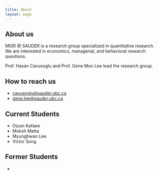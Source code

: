 ```yaml
---
title: About
layout: page
---
```

<!--
![Profile Image]({{ site.url }}/{{ site.picture }})
-->

<h2>About us</h2>

<p>MISR @ SAUDER is a research group specialized in quantitative research. We are interested in economics, managerial, and behavioral research questions.</p>

<p>Prof. Hasan Cavusoglu and Prof. Gene Moo Lee lead the research group. </p>

<h2>How to reach us</h2>

<ul class="contact">
	<li><a href="mailto:cavusoglu@sauder.ubc.ca">cavusoglu@sauder.ubc.ca</a></li>
	<li><a href="mailto:gene.lee@sauder.ubc.ca">gene.lee@sauder.ubc.ca</a></li>
</ul>	
	
<h2>Current Students</h2>	

<ul class="student">
	<li>Ozum Kafaee</li>
	<li>Moksh Matta</li>
	<li>Myunghwan Lee</li>
	<li>Victor Song</li>
		
</ul>

<h2>Former Students</h2>	

<ul class="former_student">
	<li></li>		
</ul>
